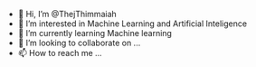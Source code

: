 - 👋 Hi, I’m @ThejThimmaiah
- 👀 I’m interested in Machine Learning and Artificial Inteligence
- 🌱 I’m currently learning Machine learning
- 💞️ I’m looking to collaborate on ...
- 📫 How to reach me ...

<!---
ThejThimmaiah/ThejThimmaiah is a ✨ special ✨ repository because its `README.md` (this file) appears on your GitHub profile.
You can click the Preview link to take a look at your changes.
--->
